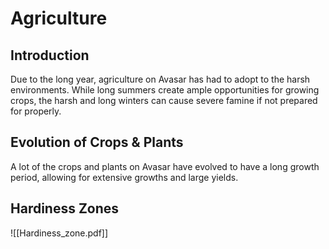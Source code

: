 # Agriculture
## Introduction
Due to the long year, agriculture on Avasar has had to adopt to the harsh environments. While long summers create ample opportunities for growing crops, the harsh and long winters can cause severe famine if not prepared for properly.
## Evolution of Crops & Plants
A lot of the crops and plants on Avasar have evolved to have a long growth period, allowing for extensive growths and large yields.
## Hardiness Zones
![[Hardiness_zone.pdf]]
